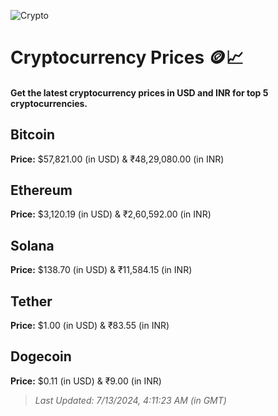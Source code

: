 
![Crypto](https://www.techguide.com.au/wp-content/uploads/2020/11/crypto3.jpeg)

# Cryptocurrency Prices 🪙📈

#### Get the latest cryptocurrency prices in USD and INR for top 5 cryptocurrencies.

## Bitcoin

**Price:** $57,821.00 (in USD) & ₹48,29,080.00 (in INR)

## Ethereum

**Price:** $3,120.19 (in USD) & ₹2,60,592.00 (in INR)

## Solana

**Price:** $138.70 (in USD) & ₹11,584.15 (in INR)

## Tether

**Price:** $1.00 (in USD) & ₹83.55 (in INR)

## Dogecoin

**Price:** $0.11 (in USD) & ₹9.00 (in INR)

> _Last Updated: 7/13/2024, 4:11:23 AM (in GMT)_
